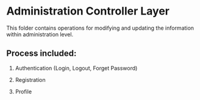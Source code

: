 # Administration Controller Layer

This folder contains operations for modifying and updating the information within
administration level.

## Process included:

1. Authentication (Login, Logout, Forget Password)

2. Registration

3. Profile